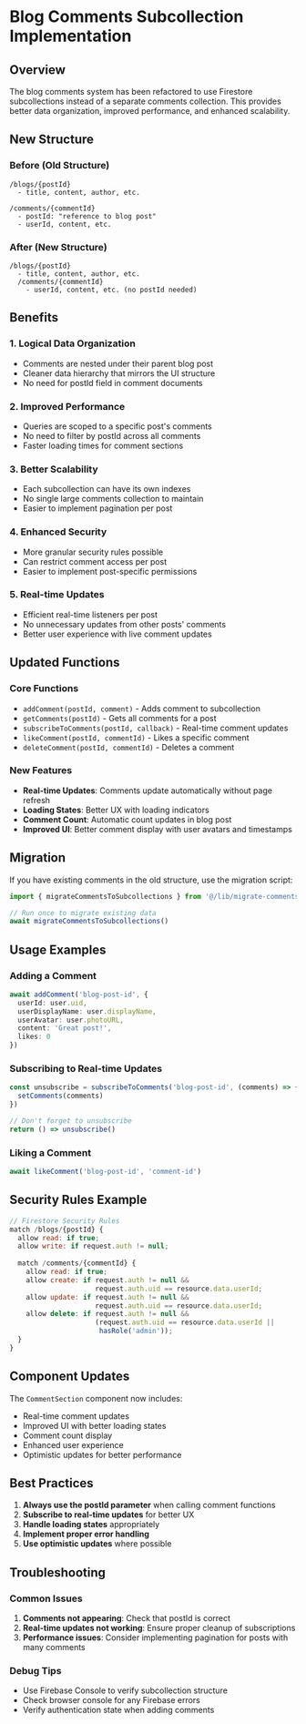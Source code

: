 # Blog Comments Subcollection Implementation

## Overview

The blog comments system has been refactored to use Firestore subcollections instead of a separate comments collection. This provides better data organization, improved performance, and enhanced scalability.

## New Structure

### Before (Old Structure)
```
/blogs/{postId}
  - title, content, author, etc.

/comments/{commentId}
  - postId: "reference to blog post"
  - userId, content, etc.
```

### After (New Structure)
```
/blogs/{postId}
  - title, content, author, etc.
  /comments/{commentId}
    - userId, content, etc. (no postId needed)
```

## Benefits

### 1. **Logical Data Organization**
- Comments are nested under their parent blog post
- Cleaner data hierarchy that mirrors the UI structure
- No need for postId field in comment documents

### 2. **Improved Performance**
- Queries are scoped to a specific post's comments
- No need to filter by postId across all comments
- Faster loading times for comment sections

### 3. **Better Scalability**
- Each subcollection can have its own indexes
- No single large comments collection to maintain
- Easier to implement pagination per post

### 4. **Enhanced Security**
- More granular security rules possible
- Can restrict comment access per post
- Easier to implement post-specific permissions

### 5. **Real-time Updates**
- Efficient real-time listeners per post
- No unnecessary updates from other posts' comments
- Better user experience with live comment updates

## Updated Functions

### Core Functions
- `addComment(postId, comment)` - Adds comment to subcollection
- `getComments(postId)` - Gets all comments for a post
- `subscribeToComments(postId, callback)` - Real-time comment updates
- `likeComment(postId, commentId)` - Likes a specific comment
- `deleteComment(postId, commentId)` - Deletes a comment

### New Features
- **Real-time Updates**: Comments update automatically without page refresh
- **Loading States**: Better UX with loading indicators
- **Comment Count**: Automatic count updates in blog post
- **Improved UI**: Better comment display with user avatars and timestamps

## Migration

If you have existing comments in the old structure, use the migration script:

```typescript
import { migrateCommentsToSubcollections } from '@/lib/migrate-comments'

// Run once to migrate existing data
await migrateCommentsToSubcollections()
```

## Usage Examples

### Adding a Comment
```typescript
await addComment('blog-post-id', {
  userId: user.uid,
  userDisplayName: user.displayName,
  userAvatar: user.photoURL,
  content: 'Great post!',
  likes: 0
})
```

### Subscribing to Real-time Updates
```typescript
const unsubscribe = subscribeToComments('blog-post-id', (comments) => {
  setComments(comments)
})

// Don't forget to unsubscribe
return () => unsubscribe()
```

### Liking a Comment
```typescript
await likeComment('blog-post-id', 'comment-id')
```

## Security Rules Example

```javascript
// Firestore Security Rules
match /blogs/{postId} {
  allow read: if true;
  allow write: if request.auth != null;
  
  match /comments/{commentId} {
    allow read: if true;
    allow create: if request.auth != null && 
                     request.auth.uid == resource.data.userId;
    allow update: if request.auth != null && 
                     request.auth.uid == resource.data.userId;
    allow delete: if request.auth != null && 
                     (request.auth.uid == resource.data.userId || 
                      hasRole('admin'));
  }
}
```

## Component Updates

The `CommentSection` component now includes:
- Real-time comment updates
- Improved UI with better loading states
- Comment count display
- Enhanced user experience
- Optimistic updates for better performance

## Best Practices

1. **Always use the postId parameter** when calling comment functions
2. **Subscribe to real-time updates** for better UX
3. **Handle loading states** appropriately
4. **Implement proper error handling**
5. **Use optimistic updates** where possible

## Troubleshooting

### Common Issues
1. **Comments not appearing**: Check that postId is correct
2. **Real-time updates not working**: Ensure proper cleanup of subscriptions
3. **Performance issues**: Consider implementing pagination for posts with many comments

### Debug Tips
- Use Firebase Console to verify subcollection structure
- Check browser console for any Firebase errors
- Verify authentication state when adding comments

